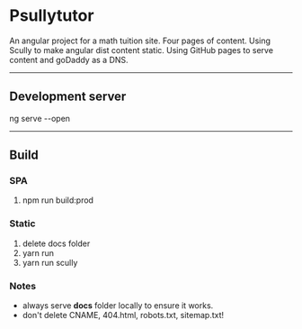 # Psullytutor

An angular project for a math tuition site. Four pages of content. Using Scully to make angular dist content static. Using GitHub pages to serve content and goDaddy as a DNS.

---

## Development server

ng serve --open

---

## Build

### SPA
 1. npm run build:prod

### Static
 1. delete docs folder
 2. yarn run
 3. yarn run scully

### Notes
 - always serve **docs** folder locally to ensure it works.
 - don't delete CNAME, 404.html, robots.txt, sitemap.txt!
